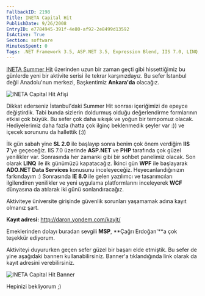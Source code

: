 ```yaml
---
FallbackID: 2198
Title: INETA Capital Hit
PublishDate: 9/26/2008
EntryID: e7784945-391f-4e80-af92-2e8499d13592
IsActive: True
Section: software
MinutesSpent: 0
Tags: .NET Framework 3.5, ASP.NET 3.5, Expression Blend, IIS 7.0, LINQ, Seminer, Silverlight 2.0, Visual Basic 2008, Visual Studio 2008, WCF, WPF, Visual Basic .NET, ASP.NET
---
```

[INETA Summer
Hit](http://daron.yondem.com/tr/post/7a13b13a-ce73-4ca0-b106-5da96c78a08c)
üzerinden uzun bir zaman geçti gibi hissettiğimiz bu günlerde yeni bir
aktivite serisi ile tekrar karşınızdayız. Bu sefer İstanbul değil
Anadolu'nun merkezi, Başkentimiz **Ankara'da** olacağız.

![INETA Capital Hit
Afişi](http://cdn.daron.yondem.com/assets/2198/inetacapitalhit.jpg)

Dikkat ederseniz İstanbul'daki Summer Hit sonrası içeriğimizi de epeyce
değiştirdik. Tabi bunda sizlerin doldurmuş olduğu değerlendirme
formlarının etkisi çok büyük. Bu sefer çok daha sıkışık ve yoğun bir
tempomuz olacak. Hediyelerimiz daha fazla (hatta çok ilginç beklenmedik
şeyler var :)) ve içecek sorununu da hallettik (:))

İlk gün sabah yine **SL 2.0** ile başlayıp sonra benim çok önem verdiğim
**IIS 7**'ye geçeceğiz. IIS 7.0 üzerinde **ASP.NET** ve **PHP**
tarafında çok güzel yenilikler var. Sonrasında her zamanki gibi bir
sohbet panelimiz olacak. Son olarak **LINQ** ile ilk günümüzü
kapatacağız. İkinci gün **WPF** ile başlayarak **ADO.NET Data Services**
konusunu inceleyeceğiz. Heyecanlandığınızın farkındayım :) Sonrasında
**IE 8.0** ile gelen yazılımcı ve tasarımcıları ilgilendiren yenilikler
ve yeni uygulama platformlarını inceleyerek **WCF** dünyasına da
atılarak iki günü sonlandıracağız.

Aktiviteye üniversite girişinde güvenlik sorunları yaşamamak adına kayıt
olmanız şart.

**Kayıt adresi:** <http://daron.yondem.com/kayit/>

Emeklerinden dolayı buradan sevgili **MSP**, **Çağrı Erdoğan'**a çok
teşekkür ediyorum.

Aktiviteyi duyururken geçen sefer güzel bir başarı elde etmiştik. Bu
sefer de yine aşağıdaki bannerı kullanabilirsiniz. Banner'a
tıklandığında link olarak da kayıt adresini verebilirsiniz.

![INETA Capital Hit
Banner](http://cdn.daron.yondem.com/assets/2198/inetacapilathit_468_60.jpg)

Hepinizi bekliyorum ;)


